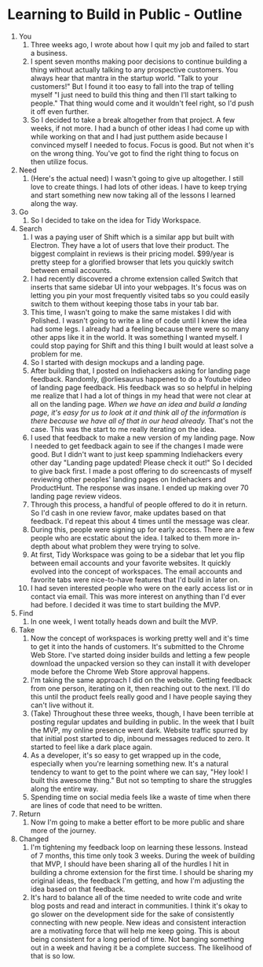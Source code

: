 # Learning to Build in Public - Outline



1. You
   1. Three weeks ago, I wrote about how I quit my job and failed to start a business.
   2. I spent seven months making poor decisions to continue building a thing without actually talking to any prospective customers. You always hear that mantra in the startup world. "Talk to your customers!" But I found it too easy to fall into the trap of telling myself "I just need to build this thing and then I'll start talking to people." That thing would come and it wouldn't feel right, so I'd push it off even further.
   3. So I decided to take a break altogether from that project. A few weeks, if not more. I had a bunch of other ideas I had come up with while working on that and I had just putthem aside because I convinced myself I needed to focus. Focus is good. But not when it's on the wrong thing. You've got to find the right thing to focus on then utilize focus.
2. Need
   1. (Here's the actual need) I wasn't going to give up altogether. I still love to create things. I had lots of other ideas. I have to keep trying and start something new now taking all of the lessons I learned along the way.
3. Go
   1. So I decided to take on the idea for Tidy Workspace.
4. Search
   1. I was a paying user of Shift which is a similar app but built with Electron. They have a lot of users that love their product. The biggest complaint in reviews is their pricing model. $99/year is pretty steep for a glorified browser that lets you quickly switch between email accounts.
   2. I had recently discovered a chrome extension called Switch that inserts that same sidebar UI into your webpages. It's focus was on letting you pin your most frequently visited tabs so you could easily switch to them without keeping those tabs in your tab bar.
   3. This time, I wasn't going to make the same mistakes I did with Polished. I wasn't going to write a line of code until I knew the idea had some legs. I already had a feeling because there were so many other apps like it in the world. It was something I wanted myself. I could stop paying for Shift and this thing I built would at least solve a problem for me.
   4. So I started with design mockups and a landing page.
   5. After building that, I posted on Indiehackers asking for landing page feedback. Randomly, @orliesaurus happened to do a Youtube video of landing page feedback. His feedback was so so helpful in helping me realize that I had a lot of things in my head that were not clear at all on the landing page. _When we have an idea and build a landing page, it's easy for us to look at it and think all of the information is there because we have all of that in our head already._ That's not the case. This was the start to me really iterating on the idea.
   6. I used that feedback to make a new version of my landing page. Now I needed to get feedback again to see if the changes I made were good. But I didn't want to just keep spamming Indiehackers every other day "Landing page updated! Please check it out!" So I decided to give back first. I made a post offering to do screencasts of myself reviewing other peoples' landing pages on Indiehackers and ProductHunt. The response was insane. I ended up making over 70 landing page review videos.
   7. Through this process, a handful of people offered to do it in return. So I'd cash in one review favor, make updates based on that feedback. I'd repeat this about 4 times until the message was clear.
   8. During this, people were signing up for early access. There are a few people who are ecstatic about the idea. I talked to them more in-depth about what problem they were trying to solve.
   9. At first, Tidy Workspace was going to be a sidebar that let you flip between email accounts and your favorite websites. It quickly evolved into the concept of workspaces. The email accounts and favorite tabs were nice-to-have features that I'd build in later on.
   10. I had seven interested people who were on the early access list or in contact via email. This was more interest on anything than I'd ever had before. I decided it was time to start building the MVP.
5. Find
   1. In one week, I went totally heads down and built the MVP. 
6. Take
   1. Now the concept of workspaces is working pretty well and it's time to get it into the hands of customers. It's submitted to the Chrome Web Store. I've started doing insider builds and letting a few people download the unpacked version so they can install it with developer mode before the Chrome Web Store approval happens.
   2. I'm taking the same approach I did on the website. Getting feedback from one person, iterating on it, then reaching out to the next. I'll do this until the product feels really good and I have people saying they can't live without it.
   3. (Take) Throughout these three weeks, though, I have been terrible at posting regular updates and building in public. In the week that I built the MVP, my online presence went dark. Website traffic spurred by that initial post started to dip, inbound messages reduced to zero. It started to feel like a dark place again.
   4. As a developer, it's so easy to get wrapped up in the code, especially when you're learning something new. It's a natural tendency to want to get to the point where we can say, "Hey look! I built this awesome thing." But not so tempting to share the struggles along the entire way.
   5. Spending time on social media feels like a waste of time when there are lines of code that need to be written.
7. Return
   1. Now I'm going to make a better effort to be more public and share more of the journey.
8. Changed
   1. I'm tightening my feedback loop on learning these lessons. Instead of 7 months, this time only took 3 weeks. During the week of building that MVP, I should have been sharing all of the hurdles I hit in building a chrome extension for the first time. I should be sharing my original ideas, the feedback I'm getting, and how I'm adjusting the idea based on that feedback.
   2. It's hard to balance all of the time needed to write code and write blog posts and read and interact in communities. I think it's okay to go slower on the development side for the sake of consistently connecting with new people. New ideas and consistent interaction are a motivating force that will help me keep going. This is about being consistent for a long period of time. Not banging something out in a week and having it be a complete success. The likelihood of that is so low.

